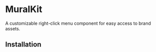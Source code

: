 # MuralKit

A customizable right-click menu component for easy access to brand assets.

## Installation
